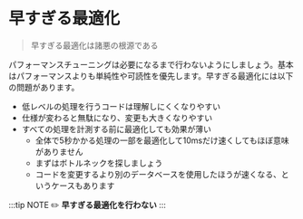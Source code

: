 # 早すぎる最適化
> 早すぎる最適化は諸悪の根源である

パフォーマンスチューニングは必要になるまで行わないようにしましょう。基本はパフォーマンスよりも単純性や可読性を優先します。早すぎる最適化には以下の問題があります。

- 低レベルの処理を行うコードは理解しにくくなりやすい
- 仕様が変わると無駄になり、変更も大きくなりやすい
- すべての処理を計測する前に最適化しても効果が薄い
  - 全体で5秒かかる処理の一部を最適化して10msだけ速くしてもほぼ意味がありません
  - まずはボトルネックを探しましょう
  - コードを変更するより別のデータベースを使用したほうが速くなる、というケースもあります

:::tip NOTE
:pencil2: **早すぎる最適化を行わない**
:::
